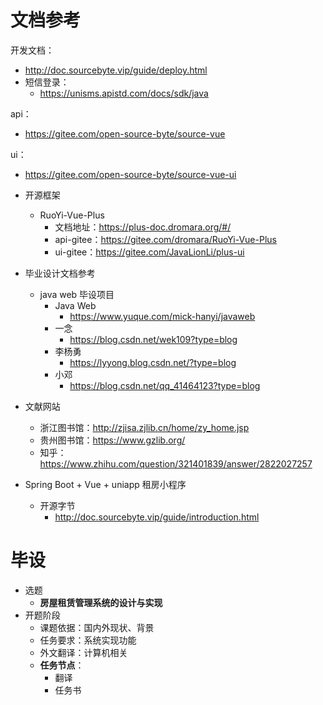 # 文档参考
开发文档：
- http://doc.sourcebyte.vip/guide/deploy.html
- 短信登录：
  - https://unisms.apistd.com/docs/sdk/java

api：
- https://gitee.com/open-source-byte/source-vue

ui：
- https://gitee.com/open-source-byte/source-vue-ui

- 开源框架
    - RuoYi-Vue-Plus
        - 文档地址：https://plus-doc.dromara.org/#/
        - api-gitee：https://gitee.com/dromara/RuoYi-Vue-Plus
        - ui-gitee：https://gitee.com/JavaLionLi/plus-ui

- 毕业设计文档参考
    - java web 毕设项目
        - Java Web
            - https://www.yuque.com/mick-hanyi/javaweb
        - 一念
            - https://blog.csdn.net/wek109?type=blog
        - 李杨勇
            - https://lyyong.blog.csdn.net/?type=blog
        - 小邓
            - https://blog.csdn.net/qq_41464123?type=blog

- 文献网站
    - 浙江图书馆：http://zjisa.zjlib.cn/home/zy_home.jsp
    - 贵州图书馆：https://www.gzlib.org/
    - 知乎：https://www.zhihu.com/question/321401839/answer/2822027257


- Spring Boot + Vue + uniapp 租房小程序
    - 开源字节
        - http://doc.sourcebyte.vip/guide/introduction.html


# 毕设
- 选题
  - **房屋租赁管理系统的设计与实现**
- 开题阶段
  - 课题依据：国内外现状、背景
  - 任务要求：系统实现功能
  - 外文翻译：计算机相关
  - **任务节点**：
    - 翻译
    - 任务书
